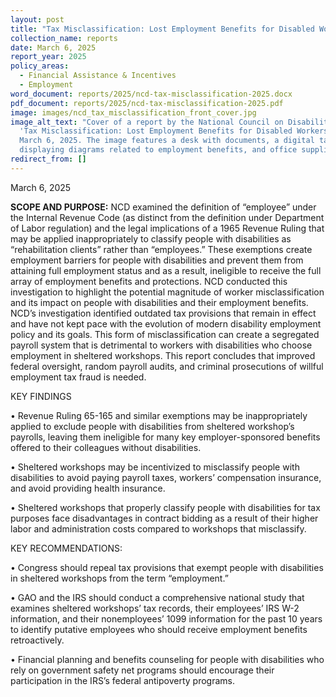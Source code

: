 ```yaml
---
layout: post
title: "Tax Misclassification: Lost Employment Benefits for Disabled Workers"
collection_name: reports
date: March 6, 2025
report_year: 2025
policy_areas:
  - Financial Assistance & Incentives
  - Employment
word_document: reports/2025/ncd-tax-misclassification-2025.docx
pdf_document: reports/2025/ncd-tax-misclassification-2025.pdf
image: images/ncd_tax_misclassification_front_cover.jpg
image_alt_text: "Cover of a report by the National Council on Disability titled
  'Tax Misclassification: Lost Employment Benefits for Disabled Workers' dated
  March 6, 2025. The image features a desk with documents, a digital tablet
  displaying diagrams related to employment benefits, and office supplies."
redirect_from: []
---
```

March 6, 2025

**SCOPE AND PURPOSE:** NCD examined the definition of “employee” under the Internal Revenue Code (as distinct from the definition under Department of Labor regulation) and the legal implications of a 1965 Revenue Ruling that may be applied inappropriately to classify people with disabilities as “rehabilitation clients” rather than “employees.” These exemptions create employment barriers for people with disabilities and prevent them from attaining full employment status and as a result, ineligible to receive the full array of employment benefits and protections. NCD conducted this investigation to highlight the potential magnitude of worker misclassification and its impact on people with disabilities and their employment benefits. NCD’s investigation identified outdated tax provisions that remain in effect and have not kept pace with the evolution of modern disability employment policy and its goals. This form of misclassification can create a segregated payroll system that is detrimental to workers with disabilities who choose employment in sheltered workshops. This report concludes that improved federal oversight, random payroll audits, and criminal prosecutions of willful employment tax fraud is needed. 

KEY FINDINGS

•	Revenue Ruling 65-165 and similar exemptions may be inappropriately applied to exclude people with disabilities from sheltered workshop’s payrolls, leaving them ineligible for many key employer-sponsored benefits offered to their colleagues without disabilities.

•	Sheltered workshops may be incentivized to misclassify people with disabilities to avoid paying payroll taxes, workers’ compensation insurance, and avoid providing health insurance. 

•	Sheltered workshops that properly classify people with disabilities for tax purposes face disadvantages in contract bidding as a result of their higher labor and administration costs compared to workshops that misclassify.

KEY RECOMMENDATIONS: 

•	Congress should repeal tax provisions that exempt people with disabilities in sheltered workshops from the term “employment.” 

•	GAO and the IRS should conduct a comprehensive national study that examines sheltered workshops’ tax records, their employees’ IRS W-2 information, and their nonemployees’ 1099 information for the past 10 years to identify putative employees who should receive employment benefits retroactively.

•	Financial planning and benefits counseling for people with disabilities who rely on government safety net programs should encourage their participation in the IRS’s federal antipoverty programs.
